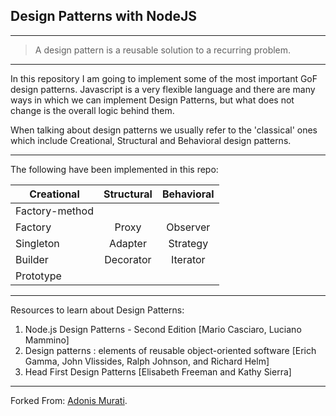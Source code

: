 ## Design Patterns with NodeJS
---
> A design pattern is a reusable solution to a recurring problem.
---

In this repository I am going to implement some of the most important GoF design patterns. Javascript is a very flexible language and there are many ways in which we can implement Design Patterns, but what does not change is the overall logic behind them. 

When talking about design patterns we usually refer to the 'classical' ones which include Creational, Structural and Behavioral design patterns.

---

The following have been implemented in this repo:

| Creational    | Structural    | Behavioral  |
| ------------- |:-------------:| :-----:     |
| Factory-method|               |             |
| Factory       | Proxy         | Observer    |
| Singleton     | Adapter       | Strategy    |
| Builder       | Decorator     | Iterator    |
| Prototype     |               |             |

---

Resources to learn about Design Patterns: 

1. Node.js Design Patterns - Second Edition [Mario Casciaro, Luciano Mammino]
2. Design patterns : elements of reusable object-oriented software [Erich Gamma, John Vlissides, Ralph Johnson, and Richard Helm]
3. Head First Design Patterns [Elisabeth Freeman and Kathy Sierra]

---

Forked From: [Adonis Murati](https://github.com/adoi/node-design-patterns).
